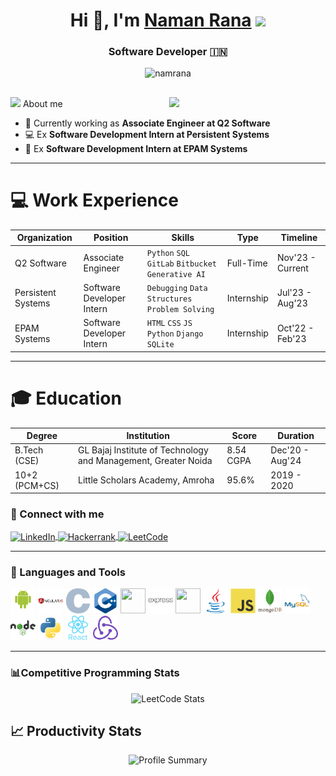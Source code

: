 <h1 align="center">
  Hi 👋, I'm 
  <a href="https://namrana.netlify.app/" target="_blank">Naman Rana</a>
  <img src="https://media.giphy.com/media/WUlplcMpOCEmTGBtBW/giphy.gif" width="30"/>
</h1>

<h3 align="center">Software Developer 🇮🇳</h3>

<p align="center">
  <img src="https://komarev.com/ghpvc/?username=namrana&label=Profile%20views&color=0e75b6&style=flat" 
       alt="namrana" height="25" width="160"/>
</p>

## <picture>
  <img src="https://github.com/7oSkaaa/7oSkaaa/blob/main/Images/about_me.gif?raw=true" width="50"/>
</picture> About me

<picture>
  <img align="right" src="https://github.com/7oSkaaa/7oSkaaa/blob/main/Images/Right_Side.gif?raw=true" width="250"/>
</picture>

- 💼 Currently working as **Associate Engineer at Q2 Software**  
- 💻 Ex **Software Development Intern at Persistent Systems**  
- 🌱 Ex **Software Development Intern at EPAM Systems**

---

# 💻 Work Experience

| Organization      | Position                | Skills | Type | Timeline |
|-------------------|--------------------------|--------|------|-----------|
| Q2 Software       | Associate Engineer       | `Python` `SQL` `GitLab` `Bitbucket` `Generative AI` | Full-Time | Nov'23 - Current |
| Persistent Systems| Software Developer Intern| `Debugging` `Data Structures` `Problem Solving` | Internship | Jul'23 - Aug'23 |
| EPAM Systems      | Software Developer Intern| `HTML` `CSS` `JS` `Python` `Django` `SQLite` | Internship | Oct'22 - Feb'23 |

---

# 🎓 Education

| Degree | Institution | Score | Duration |
|--------|--------------|--------|-----------|
| B.Tech (CSE) | GL Bajaj Institute of Technology and Management, Greater Noida | 8.54 CGPA | Dec'20 - Aug'24 |
| 10+2 (PCM+CS) | Little Scholars Academy, Amroha | 95.6% | 2019 - 2020 |

### 🤝 Connect with me

<p align="left">
  <a href="https://www.linkedin.com/in/naman-rana-065738228/" target="_blank">
    <img align="center" src="https://raw.githubusercontent.com/rahuldkjain/github-profile-readme-generator/master/src/images/icons/Social/linked-in-alt.svg" 
         alt="LinkedIn" height="30" width="40"/>
  </a>
  <a href="https://www.hackerrank.com/rananaman02" target="_blank">
    <img align="center" src="https://raw.githubusercontent.com/rahuldkjain/github-profile-readme-generator/master/src/images/icons/Social/hackerrank.svg" 
         alt="Hackerrank" height="30" width="40"/>
  </a>
  <a href="https://leetcode.com/namrana/" target="_blank">
    <img align="center" src="https://raw.githubusercontent.com/rahuldkjain/github-profile-readme-generator/master/src/images/icons/Social/leet-code.svg" 
         alt="LeetCode" height="30" width="40"/>
  </a>
</p>

---

### 🧰 Languages and Tools

<p align="left">
  <a href="https://developer.android.com" target="_blank"><img src="https://raw.githubusercontent.com/devicons/devicon/master/icons/android/android-original-wordmark.svg" width="40" height="40"/></a>
  <a href="https://angular.io" target="_blank"><img src="https://raw.githubusercontent.com/devicons/devicon/master/icons/angularjs/angularjs-original-wordmark.svg" width="40" height="40"/></a>
  <a href="https://www.cprogramming.com/" target="_blank"><img src="https://raw.githubusercontent.com/devicons/devicon/master/icons/c/c-original.svg" width="40" height="40"/></a>
  <a href="https://www.w3schools.com/cpp/" target="_blank"><img src="https://raw.githubusercontent.com/devicons/devicon/master/icons/cplusplus/cplusplus-original.svg" width="40" height="40"/></a>
  <a href="https://www.djangoproject.com/" target="_blank"><img src="https://cdn.worldvectorlogo.com/logos/django.svg" width="40" height="40"/></a>
  <a href="https://expressjs.com" target="_blank"><img src="https://raw.githubusercontent.com/devicons/devicon/master/icons/express/express-original-wordmark.svg" width="40" height="40"/></a>
  <a href="https://git-scm.com/" target="_blank"><img src="https://www.vectorlogo.zone/logos/git-scm/git-scm-icon.svg" width="40" height="40"/></a>
  <a href="https://www.java.com" target="_blank"><img src="https://raw.githubusercontent.com/devicons/devicon/master/icons/java/java-original.svg" width="40" height="40"/></a>
  <a href="https://developer.mozilla.org/en-US/docs/Web/JavaScript" target="_blank"><img src="https://raw.githubusercontent.com/devicons/devicon/master/icons/javascript/javascript-original.svg" width="40" height="40"/></a>
  <a href="https://www.mongodb.com/" target="_blank"><img src="https://raw.githubusercontent.com/devicons/devicon/master/icons/mongodb/mongodb-original-wordmark.svg" width="40" height="40"/></a>
  <a href="https://www.mysql.com/" target="_blank"><img src="https://raw.githubusercontent.com/devicons/devicon/master/icons/mysql/mysql-original-wordmark.svg" width="40" height="40"/></a>
  <a href="https://nodejs.org" target="_blank"><img src="https://raw.githubusercontent.com/devicons/devicon/master/icons/nodejs/nodejs-original-wordmark.svg" width="40" height="40"/></a>
  <a href="https://www.python.org" target="_blank"><img src="https://raw.githubusercontent.com/devicons/devicon/master/icons/python/python-original.svg" width="40" height="40"/></a>
  <a href="https://reactjs.org/" target="_blank"><img src="https://raw.githubusercontent.com/devicons/devicon/master/icons/react/react-original-wordmark.svg" width="40" height="40"/></a>
  <a href="https://redux.js.org" target="_blank"><img src="https://raw.githubusercontent.com/devicons/devicon/master/icons/redux/redux-original.svg" width="40" height="40"/></a>
</p>

---

### 📊Competitive Programming Stats

<div align="center">
  <img src="https://leetcard.jacoblin.cool/namrana?theme=light&font=Noto%20Sans%20Math" width="375" alt="LeetCode Stats"/>
</div>

## 📈 Productivity Stats

<div align="center">
  <img src="https://github-profile-summary-cards.vercel.app/api/cards/profile-details?username=namrana&theme=github" 
       alt="Profile Summary" width="795"/>
</div>
